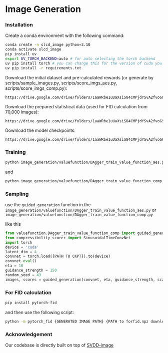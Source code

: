 # Image Generation

### Installation

Create a conda environment with the following command:

```bash
conda create -n slcd_image python=3.10
conda activate slcd_image
pip install uv
export UV_TORCH_BACKEND=auto # for auto selecting the torch backend
uv pip install torch # you can change this for the version of cuda you have.
uv pip install -r requirements.txt
```

Download the initial dataset and pre-calculated rewards (or generate by scripts/sample_images.py, scripts/score_imgs_aes.py, scripts/score_imgs_comp.py):

```
https://drive.google.com/drive/folders/1aaWRbe1uUaXsiS84CMPjdYSvA2fvoG95
```

Download the prepared statistical data (used for FID calculation from 70,000 images):

```
https://drive.google.com/drive/folders/1aaWRbe1uUaXsiS84CMPjdYSvA2fvoG95
```

Download the model checkpoints:

```
https://drive.google.com/drive/folders/1aaWRbe1uUaXsiS84CMPjdYSvA2fvoG95
```

### Training

```bash
python image_generation/valuefunction/DAgger_train_value_function_aes.py --init_latent_dir {PATH TO DATASET}
```
and 

```bash
python image_generation/valuefunction/DAgger_train_value_function_comp.py --init_latent_dir {PATH TO DATASET}
```

### Sampling

use the `guided_generation` function in the `image_generation/valuefunction/DAgger_train_value_function_aes.py` or `image_generation/valuefunction/DAgger_train_value_function_comp.py`

like this

```python
from valuefunction.DAgger_train_value_function_comp import guided_generation
from compressibility_scorer import SinusoidalTimeConvNet
import torch
device = 'cuda'
latent_dim = 4  
convnet = torch.load({PATH TO CKPT}).to(device)
convnet.eval()
eta = 10
guidance_strength = 150
random_seed = 43
images, scores = guided_generation(convnet, eta, guidance_strength, scale_coeff = 0.0, eval_num=1, return_dis=True, random_seed=random_seed, caption='cat')
```

### For FID calculation

```bash
pip install pytorch-fid
```

and then use the following script:

```bash
python -m pytorch_fid {GENERATED IMAGE PATH} {PATH to forfid.npz downloaded before} --dim 64
```

### Acknowledgement  

Our codebase is directly built on top of [SVDD-image](https://github.com/masa-ue/SVDD-image)  

